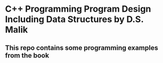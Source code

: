 # C++ Programming Program Design Including Data Structures by D.S. Malik

## This repo contains some programming examples from the book

